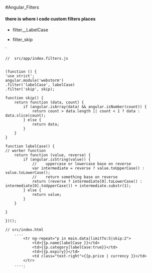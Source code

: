 #Angular_Filters


#### there is where i code custom filters places


*   filter__LabelCase

*   filter_skip

`
    
    //  src/app/index.filters.js
   
    
    (function () {
    'use strict';
    angular.module('webstorm')
    .filter('labelCase', labelCase)
    .filter('skip', skip);
    
    function skip() {
        return function (data, count) {
            if (angular.isArray(data) && angular.isNumber(count)) {
                return count > data.length || count < 1 ? data : data.slice(count);
            } else {
                return data;
            }
        }
    }
    
    function labelCase() {
    // worker function
        return function (value, reverse) {
            if (angular.isString(value)) {
                //    uppercase or lowercase base on reverse
                var intermediate = reverse ? value.toUpperCase() : value.toLowerCase();
                //    return something base on reverse
                return (reverse ? intermediate[0].toLowerCase() : intermediate[0].toUpperCase()) + intermediate.substr(1);
            } else {
                return value;
            }
        }
        
    }
    
    })();
    
    // src/index.html
        ....
            <tr ng-repeat="p in main.data|limitTo:5|skip:2">
                <td>{{p.name|labelCase }}</td>
                <td>{{p.category|labelCase:true}}</td>
                <td>{{p.expiry}}</td>
                <td class="text-right">{{p.price | currency }}</td>
            </tr>
        .....
            `



